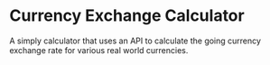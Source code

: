 # Currency Exchange Calculator
 A simply calculator that uses an API to calculate the going currency exchange rate for various real world currencies. 
